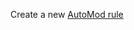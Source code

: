 Create a new [AutoMod rule](https://discord.com/developers/docs/resources/auto-moderation#auto-moderation-rule-object)